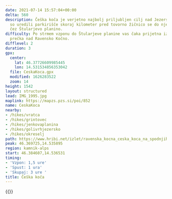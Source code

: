 ```yaml
---
date: 2021-07-14 15:57:04+00:00
delta: 560
description: Češka koča je verjetno najbolj priljubljen cilj nad Jezerskim. Odkar
  so uredili parkirišče skoraj kilometer pred tovorno žičnico se do nje najraje odpravimo
  čez Štularjevo planino.
difficulty: Po strmem vzponu do Štularjeve planine vas čaka prijetna izpostavljena
  prečka nad Ravensko Kočno.
difflevel: 2
duration: 3
gpx:
  center:
    lat: 46.37726609985445
    lon: 14.531534856353042
  file: CeskaKoca.gpx
  modified: 1626283522
  zoom: 14
height: 1542
layout: structured
lead: IMG_1995.jpg
maplink: https://mapzs.pzs.si/poi/852
name: CeskaKoca
nearby:
- /hikes/vratca
- /hikes/grintovec
- /hikes/jenkovaplanina
- /hikes/golivrhjezersko
- /hikes/okreselj
path: https://www.hribi.net/izlet/ravenska_kocna_ceska_koca_na_spodnjih_ravneh_cez_stularjevo_planino/3/183/1173
peak: 46.369725,14.535895
region: kamnik-alps
start: 46.384607,14.536531
timing:
- 'Vzpon: 1,5 ure'
- 'Spust: 1 ura'
- 'Skupaj: 3 ure '
title: Češka koča
---
```

{{<hike-details description="yes">}}

